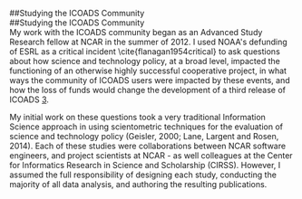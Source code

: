 ##Studying the ICOADS Community
<br>
##Studying the ICOADS Community
<br> 
My work with the ICOADS community began as an Advanced Study Research fellow at NCAR in the summer of 2012. I used NOAA's defunding of ESRL as a critical incident \cite{flanagan1954critical} to ask questions about how science and technology policy, at a broad level, impacted the functioning of an otherwise highly successful cooperative project, in what ways the community of ICOADS users were impacted by these events, and how the loss of funds would change the development of a third release of ICOADS [3](#3). 

My initial work on these questions took a very traditional Information Science approach in using scientometric techniques for the evaluation of science and technology policy (Geisler, 2000; Lane, Largent and Rosen, 2014).  Each of these studies were collaborations between NCAR software engineers, and project scientists at NCAR - as well colleagues at the Center for Informatics Research in Science and Scholarship (CIRSS). However, I assumed the full responsibility of designing each study, conducting the majority of all data analysis, and authoring the resulting publications. 


